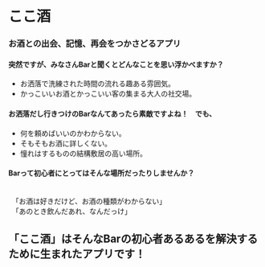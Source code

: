 # ここ酒 

### お酒との出会、記憶、再会をつかさどるアプリ<br />

#### 突然ですが、みなさんBarと聞くとどんなことを思い浮かべますか？<br />
- お洒落で洗練された時間の流れる趣ある雰囲気。<br />
- かっこいいお酒とかっこいい客の集まる大人の社交場。<br />

#### お洒落だし行きつけのBarなんてあったら素敵ですよね！　でも、<br />

- 何を頼めばいいのかわからない。
- そもそもお酒に詳しくない。<br />
- 憧れはするものの結構敷居の高い場所。<br />

#### Barって初心者にとってはそんな場所だったりしませんか？<br />
<br />
　「お酒は好きだけど、お酒の種類がわからない」<br />
　「あのとき飲んだあれ、なんだっけ」<br />

## 「ここ酒」はそんなBarの初心者あるあるを解決するために生まれたアプリです！








